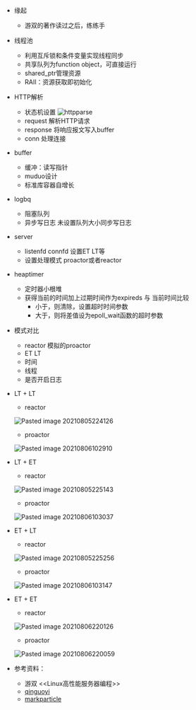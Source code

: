 * 缘起
	* 游双的著作读过之后，练练手
* 线程池
	* 利用互斥锁和条件变量实现线程同步
	* 共享队列为function object，可直接运行
	* shared_ptr管理资源
	* RAII：资源获取即初始化
* HTTP解析
	* 状态机设置
	![httpparse](https://user-images.githubusercontent.com/33850772/128378264-bd17ee04-56fb-4dbd-bce2-0b52d70b6cae.png)
	* request 解析HTTP请求
	* response 将响应报文写入buffer
	* conn 处理连接

* buffer
	* 缓冲：读写指针 
	* muduo设计
	* 标准库容器自增长

* logbq
	* 阻塞队列
	* 异步写日志 未设置队列大小同步写日志

*  server
	*  listenfd connfd 设置ET LT等
	*  设置处理模式 proactor或者reactor

* heaptimer
	* 定时器小根堆 
	* 获得当前的时间加上过期时间作为expireds 与 当前时间比较
		* 小于，则清除，设置超时时间参数
		* 大于，则将差值设为epoll_wait函数的超时参数
	
	
* 模式对比
	* reactor 模拟的proactor 
	* ET LT
	* 时间
	* 线程
	* 是否开启日志

* LT + LT
	* reactor
	
	![Pasted image 20210805224126](https://user-images.githubusercontent.com/33850772/128377431-1653cb53-bdd0-457a-b6f1-37a8f4adb018.png)
	* proactor
	
	![Pasted image 20210806102910](https://user-images.githubusercontent.com/33850772/128448406-c0635c57-7488-4c0c-97c7-0073902000a1.png)

* LT + ET
	* reactor
	
	![Pasted image 20210805225143](https://user-images.githubusercontent.com/33850772/128377611-6701a319-0fde-4fd9-8f13-ddb25229d7e1.png)
	* proactor
	
	![Pasted image 20210806103037](https://user-images.githubusercontent.com/33850772/128448444-f30bd34d-a955-42b2-95f6-4ad0bf46f69d.png)
* ET + LT
	* reactor
	
	![Pasted image 20210805225256](https://user-images.githubusercontent.com/33850772/128377684-8171c1f6-45d5-44c5-9683-5217e8dc797b.png)
	* proactor
	
	![Pasted image 20210806103147](https://user-images.githubusercontent.com/33850772/128448493-95f44f3d-ef64-4ce9-96e7-fb00c61b7b36.png)
* ET + ET
	* reactor
	
	![Pasted image 20210806220126](https://user-images.githubusercontent.com/33850772/128522093-654faf52-17fa-47c8-8713-b6e082a2cad1.png)
	* proactor
	
	![Pasted image 20210806220059](https://user-images.githubusercontent.com/33850772/128522042-12f78481-0860-49cd-a842-c20a45c299f0.png)


* 参考资料：
	* 游双 <<Linux高性能服务器编程>>
	* [qinguoyi](https://github.com/qinguoyi/TinyWebServer)
	* [markparticle](https://github.com/markparticle/WebServer)

